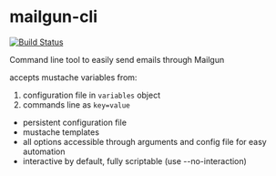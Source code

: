 # mailgun-cli

[![Build Status](https://travis-ci.org/tekwrks/mailgun-cli.svg?branch=master)](https://travis-ci.org/tekwrks/mailgun-cli)

Command line tool to easily send emails through Mailgun

accepts mustache variables from:
  1. configuration file in ```variables``` object
  2. commands line as ```key=value```

- persistent configuration file
- mustache templates
- all options accessible through arguments and config file for easy automation
- interactive by default, fully scriptable (use --no-interaction)

